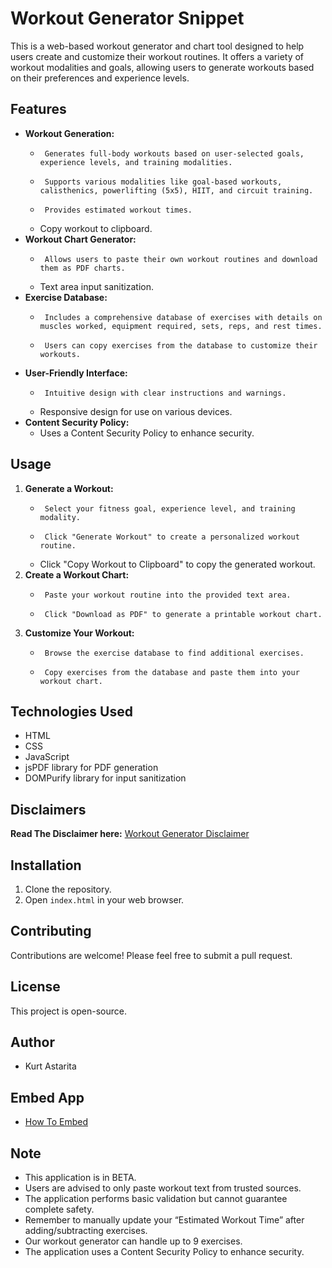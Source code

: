 # Workout Generator Snippet

This is a web-based workout generator and chart tool designed to help users create and customize their workout routines. It offers a variety of workout modalities and goals, allowing users to generate workouts based on their preferences and experience levels.

## Features

-   **Workout Generation:**
    -      Generates full-body workouts based on user-selected goals, experience levels, and training modalities.
    -      Supports various modalities like goal-based workouts, calisthenics, powerlifting (5x5), HIIT, and circuit training.
    -      Provides estimated workout times.
    -   Copy workout to clipboard.
-   **Workout Chart Generator:**
    -      Allows users to paste their own workout routines and download them as PDF charts.
    -   Text area input sanitization.
-   **Exercise Database:**
    -      Includes a comprehensive database of exercises with details on muscles worked, equipment required, sets, reps, and rest times.
    -      Users can copy exercises from the database to customize their workouts.
-   **User-Friendly Interface:**
    -      Intuitive design with clear instructions and warnings.
    -   Responsive design for use on various devices.
-   **Content Security Policy:**
    -   Uses a Content Security Policy to enhance security.

## Usage

1.  **Generate a Workout:**
    -      Select your fitness goal, experience level, and training modality.
    -      Click "Generate Workout" to create a personalized workout routine.
    -   Click "Copy Workout to Clipboard" to copy the generated workout.
2.  **Create a Workout Chart:**
    -      Paste your workout routine into the provided text area.
    -      Click "Download as PDF" to generate a printable workout chart.
3.  **Customize Your Workout:**
    -      Browse the exercise database to find additional exercises.
    -      Copy exercises from the database and paste them into your workout chart.

## Technologies Used

-   HTML
-   CSS
-   JavaScript
-   jsPDF library for PDF generation
-   DOMPurify library for input sanitization

## Disclaimers

**Read The Disclaimer here:** [Workout Generator Disclaimer](/Ultimate-Full-Body-Workout-Generator-Disclaimer.md)

## Installation

1.  Clone the repository.
2.  Open `index.html` in your web browser.

## Contributing

Contributions are welcome! Please feel free to submit a pull request.

## License

This project is open-source.

## Author

* Kurt Astarita

## Embed App

* [How To Embed](https://post40gains.blogspot.com/p/ultimate-shopping-log.html)

## Note

-   This application is in BETA.
-   Users are advised to only paste workout text from trusted sources.
-   The application performs basic validation but cannot guarantee complete safety.
-   Remember to manually update your “Estimated Workout Time” after adding/subtracting exercises.
-   Our workout generator can handle up to 9 exercises.
-   The application uses a Content Security Policy to enhance security.
